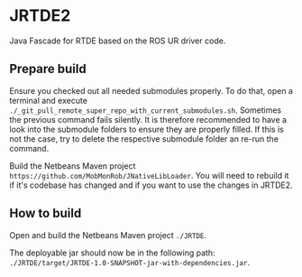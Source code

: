 # JRTDE2
Java Fascade for RTDE based on the ROS UR driver code.

## Prepare build
Ensure you checked out all needed submodules properly. To do that, open a terminal and execute `./_git_pull_remote_super_repo_with_current_submodules.sh`.
Sometimes the previous command fails silently. It is therefore recommended to have a look into the submodule folders to ensure they are properly filled. If this is not the case, try to delete the respective submodule folder an re-run the command.

Build the Netbeans Maven project `https://github.com/MobMonRob/JNativeLibLoader`. You will need to rebuild it if it's codebase has changed and if you want to use the changes in JRTDE2.


## How to build
Open and build the Netbeans Maven project `./JRTDE`.

The deployable jar should now be in the following path: `./JRTDE/target/JRTDE-1.0-SNAPSHOT-jar-with-dependencies.jar`.
